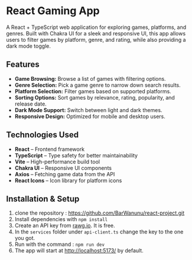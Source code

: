 # React Gaming App
A React + TypeScript web application for exploring games, platforms, and genres. Built with Chakra UI for a sleek and responsive UI, this app allows users to filter games by platform, genre, and rating, while also providing a dark mode toggle.

## Features
- **Game Browsing:** Browse a list of games with filtering options.
- **Genre Selection:** Pick a game genre to narrow down search results.
- **Platform Selection:** Filter games based on supported platforms.
- **Sorting Options:** Sort games by relevance, rating, popularity, and release date.
- **Dark Mode Support:** Switch between light and dark themes.
- **Responsive Design:** Optimized for mobile and desktop users.

## Technologies Used
- **React** – Frontend framework
- **TypeScript** – Type safety for better maintainability
- **Vite** – High-performance build tool
- **Chakra UI** – Responsive UI components
- **Axios** – Fetching game data from the API
- **React Icons** – Icon library for platform icons

## Installation & Setup
1. clone the repository : https://github.com/BarWanunu/react-project.git
2. Install dependencies with ```npm install```
3. Create an API key from [rawg.io](https://rawg.io/apidocs). It is free.
4. In the ```services``` folder under ```api-client.ts``` change the key to the one you got.
5. Run with the command : ```npm run dev```
6. The app will start at [http://localhost:5173/](http://localhost:5173/) by default.
